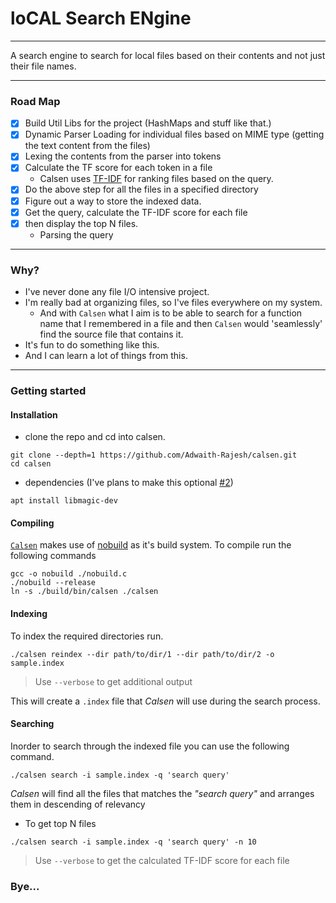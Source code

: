# loCAL Search ENgine

---

A search engine to search for local files based on their contents and not just their file names.

---

### Road Map

- [x] Build Util Libs for the project (HashMaps and stuff like that.)
- [x] Dynamic Parser Loading for individual files based on MIME type (getting the text content from the files)
- [x] Lexing the contents from the parser into tokens
- [x] Calculate the TF score for each token in a file
  - Calsen uses [TF-IDF](https://en.wikipedia.org/wiki/Tf%E2%80%93idf) for ranking files based on the query.
- [x] Do the above step for all the files in a specified directory
- [x] Figure out a way to store the indexed data.
- [x] Get the query, calculate the TF-IDF score for each file
- [x] then display the top N files.
  - Parsing the query

---

### Why?

- I've never done any file I/O intensive project.
- I'm really bad at organizing files, so I've files everywhere on my system.
  - And with `Calsen` what I aim is to be able to search for a function name that I remembered in a file and then `Calsen` would 'seamlessly' find the source file that contains it.
- It's fun to do something like this.
- And I can learn a lot of things from this.

---

### Getting started

#### Installation

- clone the repo and cd into calsen.

```console
git clone --depth=1 https://github.com/Adwaith-Rajesh/calsen.git
cd calsen
```

- dependencies (I've plans to make this optional [#2](https://github.com/Adwaith-Rajesh/calsen/issues/2))

```console
apt install libmagic-dev
```

#### Compiling

[`Calsen`](https://github.com/Adwaith-Rajesh/calsen/) makes use of [nobuild](https://github.com/tsoding/nobuild) as it's build system. To compile run the following commands

```console
gcc -o nobuild ./nobuild.c
./nobuild --release
ln -s ./build/bin/calsen ./calsen
```

#### Indexing

To index the required directories run.

```console
./calsen reindex --dir path/to/dir/1 --dir path/to/dir/2 -o sample.index
```

> Use `--verbose` to get additional output

This will create a `.index` file that _Calsen_ will use during the search process.

#### Searching

Inorder to search through the indexed file you can use the following command.

```console
./calsen search -i sample.index -q 'search query'
```

_Calsen_ will find all the files that matches the _"search query"_ and arranges them in descending of relevancy

- To get top N files

```calsen
./calsen search -i sample.index -q 'search query' -n 10
```

> Use `--verbose` to get the calculated TF-IDF score for each file

### Bye...
